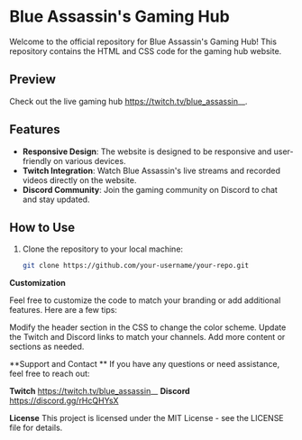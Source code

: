 # Blue Assassin's Gaming Hub

Welcome to the official repository for Blue Assassin's Gaming Hub! This repository contains the HTML and CSS code for the gaming hub website.

## Preview

Check out the live gaming hub https://twitch.tv/blue_assassin__.

## Features

- **Responsive Design**: The website is designed to be responsive and user-friendly on various devices.
- **Twitch Integration**: Watch Blue Assassin's live streams and recorded videos directly on the website.
- **Discord Community**: Join the gaming community on Discord to chat and stay updated.

## How to Use

1. Clone the repository to your local machine:

   ```bash
   git clone https://github.com/your-username/your-repo.git

**Customization**

Feel free to customize the code to match your branding or add additional features. Here are a few tips:

Modify the header section in the CSS to change the color scheme.
Update the Twitch and Discord links to match your channels.
Add more content or sections as needed.

**Support and Contact
**
If you have any questions or need assistance, feel free to reach out:

**Twitch** https://twitch.tv/blue_assassin__
**Discord** https://discord.gg/rHcQHYsX

**License**
This project is licensed under the MIT License - see the LICENSE file for details.
